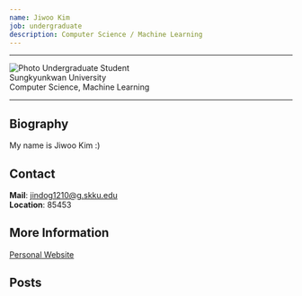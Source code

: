 ```yaml
---
name: Jiwoo Kim
job: undergraduate
description: Computer Science / Machine Learning
---
```


<hr>

![Photo](http://cheb-room.ru/uploads/cheb/2016/11/w9RC4W-QqXw-200x200.jpg)
Undergraduate Student<br>Sungkyunkwan University<br>Computer Science, Machine Learning

<hr>

## Biography
My name is Jiwoo Kim :)

## Contact
**Mail**:   jindog1210@g.skku.edu<br>
**Location**: 85453

## More Information
[Personal Website](https://www.naver.com)

## Posts
